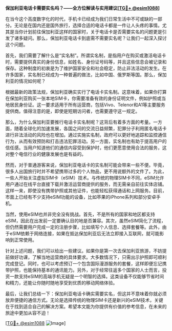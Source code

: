 **保加利亚电话卡需要实名吗？——全方位解读与实用建议[[TG💪+ @esim1088](https://t.me/s/esim1088)]**

在当今这个高度数字化的时代，手机卡已经成为我们日常生活中不可或缺的一部分。无论是在国内还是国外旅行，选择合适的电话卡都是一件让人头疼的事情。尤其是当你计划前往保加利亚这样的国家时，关于电话卡是否需要实名的问题更是引发了诸多疑问。那么，保加利亚电话卡到底需不需要实名呢？让我们一起深入探讨这个问题。

首先，我们需要了解什么是“实名制”。所谓实名制，是指用户在购买或激活电话卡时，需要提供真实的身份信息，如姓名、身份证号码等，并且这些信息会被记录和保存。这种制度的初衷是为了维护国家安全和社会稳定，防止非法活动的发生。在许多国家，实名制已经成为一种普遍的做法，比如中国、俄罗斯等国。那么，保加利亚的情况如何呢？

根据最新的政策法规，保加利亚确实实行了电话卡实名制。这意味着，如果你打算在保加利亚购买一张本地SIM卡，你需要准备有效的身份证明文件，例如护照或当地居民身份证。这一要求适用于所有运营商，包括Vivo、Telenor和A1等主要服务提供商。值得注意的是，即使是短期访问者，也需要遵守这一规定。

那么，为什么保加利亚要推行电话卡实名制呢？这背后有着多方面的考量。一方面，随着全球化的加速发展，各国之间的交流日益频繁，犯罪分子利用匿名电话卡进行非法活动的风险也在增加。通过实施实名制，政府可以更好地追踪和监控通信行为，从而有效预防和打击违法犯罪活动。另一方面，实名制也有助于提高用户的信任感。当用户知道他们的通信内容受到保护时，他们更愿意使用合法的服务，这对整个电信行业的健康发展也是有益的。

然而，对于普通游客来说，保加利亚电话卡的实名制可能会带来一些不便。毕竟，很多人出国旅行时并不希望携带过多的个人物品，更不用说额外的文件了。为此，一些人开始关注虚拟SIM卡（eSIM）技术。与传统的物理SIM卡不同，eSIM允许用户通过在线平台直接下载并激活运营商提供的服务，而无需亲自前往实体店铺。这样一来，即使没有携带护照或其他证件，也能轻松获得通话和上网服务。目前，市面上已经有不少支持eSIM功能的设备，比如苹果的iPhone系列和部分安卓手机。

当然，使用eSIM也并非完全没有挑战。首先，不是所有的国家和地区都支持eSIM，因此在出发前一定要确认目的地是否兼容。其次，虽然eSIM简化了流程，但仍然需要用户完成一定的注册步骤，比如填写个人信息、选择套餐等。此外，由于eSIM依赖于网络连接，如果在抵达保加利亚后无法立即接入互联网，就可能影响到正常使用。

针对上述问题，我们可以给出一些建议。如果你是第一次去保加利亚旅游，不妨提前做好功课，了解当地运营商的具体要求。大多数情况下，只需出示护照即可顺利完成登记。同时，也可以考虑预订一个包含国际漫游服务的套餐，这样即便忘记携带护照，也能保持基本的通讯能力。另外，对于经常往返多个国家的人士而言，投资一款支持eSIM的高端手机无疑是一个明智的选择。这类设备不仅能够节省时间和精力，还能让你随时随地享受到优质的移动网络体验。

最后，让我们总结一下：保加利亚电话卡确实需要实名，但这并不意味着你就必须放弃便捷的通信方式。无论是选择传统的物理SIM卡还是新兴的eSIM技术，关键在于找到适合自己的解决方案。希望本文能为你提供有价值的参考信息，在未来的旅途中更加从容不迫！

[[TG💪+ @esim1088](https://t.me/s/esim1088) ![Image](https://i.postimg.cc/4NQfJmqS/Snipaste-2025-05-13-00-14-12.png)]